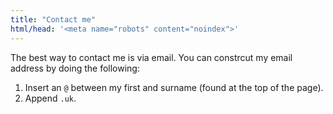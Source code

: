 ```yaml
---
title: "Contact me"
html/head: '<meta name="robots" content="noindex">'
---
```


The best way to contact me is via email.  You can constrcut my email address by
doing the following:

1. Insert an `@` between my first and surname (found at the top of the page).
2. Append `.uk`.
